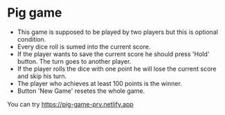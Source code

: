 # Pig game

- This game is supposed to be played by two players but this is optional condition.
- Every dice roll is sumed into the current score.
- If the player wants to save the current score he should press 'Hold' button. The turn goes to another player.
- If the player rolls the dice with one point he will lose the current score and skip his turn.
- The player who achieves at least 100 points is the winner.
- Button 'New Game' resetes the whole game.

You can try https://pig-game-prv.netlify.app
